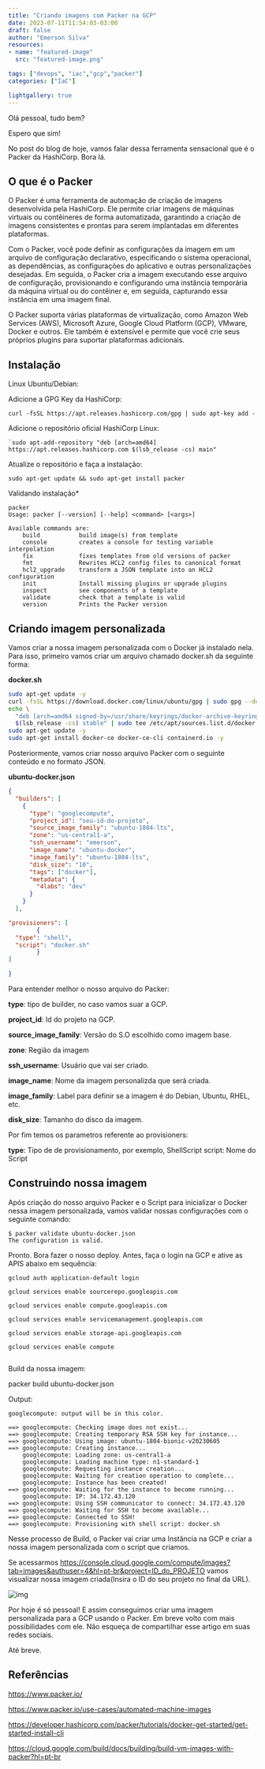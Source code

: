```yaml
---
title: "Criando imagens com Packer na GCP"
date: 2023-07-11T11:54:03-03:00
draft: false
author: "Emerson Silva"
resources:
- name: "featured-image"
  src: "featured-image.png"

tags: ["devops", "iac","gcp","packer"]
categories: ["IaC"]

lightgallery: true
---
```


Olá pessoal, tudo bem?

Espero que sim! 

No post do blog de hoje, vamos falar dessa ferramenta sensacional que é o Packer da HashiCorp. Bora lá.

## O que é o Packer

O Packer é uma ferramenta de automação de criação de imagens desenvolvida pela HashiCorp. Ele permite criar imagens de máquinas virtuais ou contêineres de forma automatizada, garantindo a criação de imagens consistentes e prontas para serem implantadas em diferentes plataformas.

Com o Packer, você pode definir as configurações da imagem em um arquivo de configuração declarativo, especificando o sistema operacional, as dependências, as configurações do aplicativo e outras personalizações desejadas. Em seguida, o Packer cria a imagem executando esse arquivo de configuração, provisionando e configurando uma instância temporária da máquina virtual ou do contêiner e, em seguida, capturando essa instância em uma imagem final.

O Packer suporta várias plataformas de virtualização, como Amazon Web Services (AWS), Microsoft Azure, Google Cloud Platform (GCP), VMware, Docker e outros. Ele também é extensível e permite que você crie seus próprios plugins para suportar plataformas adicionais.

## Instalação


Linux
Ubuntu/Debian:

Adicione a GPG Key da HashiCorp:

```curl -fsSL https://apt.releases.hashicorp.com/gpg | sudo apt-key add - ```

Adicione o repositório oficial HashiCorp Linux:

``` `sudo apt-add-repository "deb [arch=amd64] https://apt.releases.hashicorp.com $(lsb_release -cs) main" ```

Atualize o repositório e faça a instalação:

```sudo apt-get update && sudo apt-get install packer```

Validando instalação*

```
packer
Usage: packer [--version] [--help] <command> [<args>]

Available commands are:
    build           build image(s) from template
    console         creates a console for testing variable interpolation
    fix             fixes templates from old versions of packer
    fmt             Rewrites HCL2 config files to canonical format
    hcl2_upgrade    transform a JSON template into an HCL2 configuration
    init            Install missing plugins or upgrade plugins
    inspect         see components of a template
    validate        check that a template is valid
    version         Prints the Packer version
```

## Criando imagem personalizada

Vamos criar a nossa imagem personalizada com o Docker já instalado nela. Para isso, primeiro vamos criar um arquivo chamado docker.sh da seguinte forma:

**docker.sh**

```bash
sudo apt-get update -y
curl -fsSL https://download.docker.com/linux/ubuntu/gpg | sudo gpg --dearmor -o /usr/share/keyrings/docker-archive-keyring.gpg
echo \
  "deb [arch=amd64 signed-by=/usr/share/keyrings/docker-archive-keyring.gpg] https://download.docker.com/linux/ubuntu \
  $(lsb_release -cs) stable" | sudo tee /etc/apt/sources.list.d/docker.list > /dev/null
sudo apt-get update -y
sudo apt-get install docker-ce docker-ce-cli containerd.io -y
```

Posteriormente, vamos criar nosso arquivo Packer com o seguinte conteúdo e no formato JSON.

**ubuntu-docker.json**

```json
{
  "builders": [
    {
      "type": "googlecompute",
      "project_id": "seu-id-do-projeto",
      "source_image_family": "ubuntu-1804-lts",
      "zone": "us-central1-a",
      "ssh_username": "emerson",
      "image_name": "ubuntu-docker",
      "image_family": "ubuntu-1804-lts",
      "disk_size": "10",
      "tags": ["docker"],
      "metadata": {
        "4labs": "dev"
      }
    }
  ],

"provisioners": [
        {
  "type": "shell",
  "script": "docker.sh"
        }
]    

}
```

Para entender melhor o nosso arquivo do Packer:

**type**: tipo de builder, no caso vamos suar a GCP.

**project_id**: Id do projeto na GCP.

**source_image_family**: Versão do S.O escolhido como imagem base.

**zone**: Região da imagem

**ssh_username**: Usuário que vai ser criado.

**image_name**: Nome da imagem personalizda que será criada.

**image_family**: Label para definir se a imagem é do Debian, Ubuntu, RHEL, etc.

**disk_size**: Tamanho do disco da imagem.

Por fim temos os parametros referente ao provisioners:

**type**: Tipo de de provisionamento, por exemplo, ShellScript script: Nome do Script

## Construindo nossa imagem

Após criação do nosso arquivo Packer e o Script para inicializar o Docker nessa imagem personalizada, vamos validar nossas configurações com o seguinte comando:

```
$ packer validate ubuntu-docker.json 
The configuration is valid.
```
Pronto. Bora fazer o nosso deploy. Antes, faça o login na GCP e ative as APIS abaixo em sequência:

```
gcloud auth application-default login

gcloud services enable sourcerepo.googleapis.com

gcloud services enable compute.googleapis.com

gcloud services enable servicemanagement.googleapis.com

gcloud services enable storage-api.googleapis.com

gcloud services enable compute


```
Build da nossa imagem:

packer build ubuntu-docker.json

Output:

```
googlecompute: output will be in this color.

==> googlecompute: Checking image does not exist...
==> googlecompute: Creating temporary RSA SSH key for instance...
==> googlecompute: Using image: ubuntu-1804-bionic-v20230605
==> googlecompute: Creating instance...
    googlecompute: Loading zone: us-central1-a
    googlecompute: Loading machine type: n1-standard-1
    googlecompute: Requesting instance creation...
    googlecompute: Waiting for creation operation to complete...
    googlecompute: Instance has been created!
==> googlecompute: Waiting for the instance to become running...
    googlecompute: IP: 34.172.43.120
==> googlecompute: Using SSH communicator to connect: 34.172.43.120
==> googlecompute: Waiting for SSH to become available...
==> googlecompute: Connected to SSH!
==> googlecompute: Provisioning with shell script: docker.sh
```
Nesse processo de Build, o Packer vai criar uma Instância na GCP e criar a nossa imagem personalizada com o script que criamos.

Se acessarmos https://console.cloud.google.com/compute/images?tab=images&authuser=4&hl=pt-br&project=ID_do_PROJETO vamos visualizar nossa imagem criada(Insira o ID do seu projeto no final da URL).

![img](img/image.png)

Por hoje é só pessoal! E assim conseguimos criar uma imagem personalizada para a GCP usando o Packer. Em breve volto com mais possibilidades com ele. Não esqueça de compartilhar esse artigo em suas redes sociais.

Até breve.

## Referências

https://www.packer.io/

https://www.packer.io/use-cases/automated-machine-images

https://developer.hashicorp.com/packer/tutorials/docker-get-started/get-started-install-cli

https://cloud.google.com/build/docs/building/build-vm-images-with-packer?hl=pt-br

<div id="giscus-comments">
  <script src="https://giscus.app/client.js"
          data-repo="silvemerson/emerson-silva-blog"
          data-repo-id="R_kgDONTalJA"
          data-category="General"
          data-category-id="DIC_kwDONTalJM4CkhmM"
          data-mapping="pathname"
          data-strict="0"
          data-reactions-enabled="1"
          data-emit-metadata="1"
          data-input-position="top"
          data-theme="dark"
          data-lang="pt"
          data-loading="lazy"
          crossorigin="anonymous"
          async>
  </script>
</div>